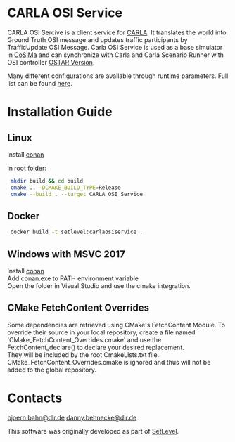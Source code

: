 # CARLA OSI Service

CARLA OSI Sercive is a client service for [CARLA](https://github.com/carla-simulator/carla).
It translates the world into Ground Truth OSI message and updates traffic participants by TrafficUpdate OSI Message.
Carla OSI Service is used as a base simulator in [CoSiMa](https://github.com/DLR-TS/CoSiMa) and can synchronize with Carla and Carla Scenario Runner with OSI controller [OSTAR Version](https://github.com/DLR-TS/scenario_runner/tree/ostar).

Many different configurations are available through runtime parameters. Full list can be found [here](https://github.com/DLR-TS/Carla-OSI-Service/blob/master/Configuration.md).

# Installation Guide

## Linux

install [conan](https://conan.io/)

in root folder:
```sh
 mkdir build && cd build
 cmake .. -DCMAKE_BUILD_TYPE=Release
 cmake --build . --target CARLA_OSI_Service
```

## Docker

```sh
 docker build -t setlevel:carlaosiservice .
```

## Windows with MSVC 2017

Install [conan](https://conan.io/) \
Add conan.exe to PATH environment variable \
Open the folder in Visual Studio and use the cmake integration.

## CMake FetchContent Overrides

Some dependencies are retrieved using CMake's FetchContent Module.
To override their source in your local repository, create a file named 'CMake_FetchContent_Overrides.cmake' and use the FetchContent_declare() to declare your desired replacement. \
They will be included by the root CmakeLists.txt file. \
CMake_FetchContent_Overrides.cmake is ignored and thus will not be added to the global repository.

# Contacts

bjoern.bahn@dlr.de danny.behnecke@dlr.de

This software was originally developed as part of [SetLevel](https://setlevel.de/).
